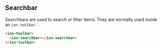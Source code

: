 ## Searchbar

Searchbars are used to search or filter items. They are normally used inside an `ion-toolbar`.

```html
<ion-toolbar>
  <ion-searchbar></ion-searchbar>
</ion-toolbar>
```